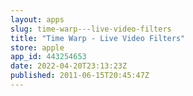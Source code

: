 ```yaml
---
layout: apps
slug: time-warp---live-video-filters
title: "Time Warp - Live Video Filters"
store: apple
app_id: 443254653
date: 2022-04-20T23:13:23Z
published: 2011-06-15T20:45:47Z
---
```

